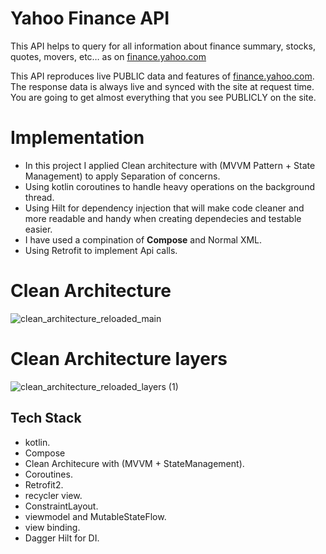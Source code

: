 # Yahoo Finance API 

This API helps to query for all information about finance summary, stocks, quotes, movers, etc… as on [finance.yahoo.com](url)

This API reproduces live PUBLIC data and features of [finance.yahoo.com](url). The response data is always live and synced with the site at request time. You are going to get almost everything that you see PUBLICLY on the site.

# Implementation
- In this project I applied Clean architecture with (MVVM Pattern + State Management) to apply Separation of concerns.
- Using kotlin coroutines to handle heavy operations on the background thread.
- Using Hilt for dependency injection that will make code cleaner and more readable and handy when creating dependecies and testable easier.
- I have used a compination of **Compose** and Normal XML.
- Using Retrofit to implement Api calls.

# Clean Architecture 
![clean_architecture_reloaded_main](https://user-images.githubusercontent.com/18033003/164913756-59ce32bb-ba5a-4f5b-ba44-64b046a297f4.png)

# Clean Architecture layers 
![clean_architecture_reloaded_layers (1)](https://user-images.githubusercontent.com/18033003/164913902-7cba853b-784e-4092-8d14-317838e4b2cd.png)

## Tech Stack
- kotlin.
- Compose
- Clean Architecure with (MVVM + StateManagement).
- Coroutines.
- Retrofit2.
- recycler view.
- ConstraintLayout.
- viewmodel and MutableStateFlow.
- view binding.
- Dagger Hilt for DI.
